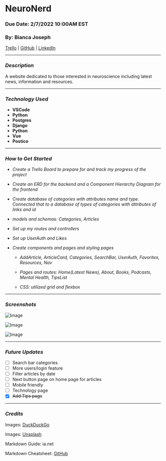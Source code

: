 # **NeuroNerd**

### **Due Date: 2/7/2022 10:00AM EST**

### **By: Bianca Joseph**

[Trello](https://trello.com/b/NLBwnVTB/neuronerd) | [GitHub](https://github.com/biancajoseph101) | [LinkedIn](www.linkedin.com/biancaclairejoseph)

---

### **_Description_**

A website dedicated to those interested in neuroscience including latest news, information and resources.

---

### **_Technology Used_**

- **VSCode**
- **Python**
- **Postgres**
- **Django**
- **Python**
- **Vue**
- **Postico**

---

### **_How to Get Started_**

- _Create a Trello Board to prepare for and track my progress of the project_
- _Create an ERD for the backend and a Component Hierarchy Diagram for the frontend_
- _Create database of categories with attributes name and type. Connected that to a database of types of categories with attributes of links and id_
- _models and schemas: Categories, Articles_
- _Set up my routes and controllers_
- _Set up UserAuth and Likes_
- _Create components and pages and styling pages_

  - _AddArticle, ArticleCard, Categories, SearchBar, UserAuth, Favorites, Resources, Nav_

  - _Pages and routes: Home(Latest News), About, Books, Podcasts, Mental Health, TipsList_

  - _CSS: utilized grid and flexbox_

---

### **_Screenshots_**

![Image](https://i.imgur.com/qgMLwos.png)

![Image](https://i.imgur.com/FBHXQOC.png)

![Image](https://i.imgur.com/UzUaet7.png)

---

### **_Future Updates_**

- [ ] Search bar categories
- [ ] More users/login feature
- [ ] Filter articles by date
- [ ] Next button page on home page for articles
- [ ] Mobile friendly
- [ ] Technology page
- [x] ~~Add Tips page~~

---

### **_Credits_**

Images: [DuckDuckGo](www.duckduckgo.com)

Images: [Unsplash](www.unsplash.com)

Markdown Guide: ia.net

Markdown Cheatsheet: [GitHub](www.github.com)

